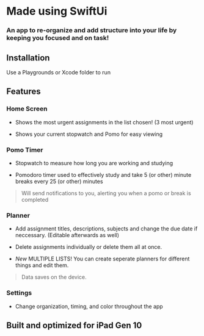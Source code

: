 # Made using SwiftUi
### An app to re-organize and add structure into your life by keeping you focused and on task!

## Installation 

 Use a Playgrounds or Xcode folder to run 

## Features 

### Home Screen

* Shows the most urgent assignments in the list chosen! (3 most urgent) 

* Shows your current stopwatch and Pomo for easy viewing

### Pomo Timer

* Stopwatch to measure how long you are working and studying

* Pomodoro timer used to effectively study and take 5 (or other) minute breaks every 25 (or other) minutes

> Will send notifications to you, alerting you when a pomo or break is completed


### Planner 

* Add assignment titles, descriptions, subjects and change the due date if neccessary. (Editable afterwards as well) 

* Delete assignments individually or delete them all at once.
  

* *New* MULTIPLE LISTS! You can create seperate planners for different things and edit them.



> Data saves on the device.


### Settings 

* Change organization, timing, and color throughout the app

## Built and optimized for iPad Gen 10
